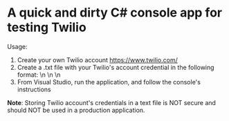 # A quick and dirty C# console app for testing Twilio
Usage: 
1. Create your own Twilio account https://www.twilio.com/
2. Create a .txt file with your Twilio's account credential in the following format:
  <Sid> \n
  <AuthToken> \n
  <Twilio phone number> \n
3. From Visual Studio, run the application, and follow the console's instructions

<strong>Note</strong>: Storing Twilio account's credentials in a text file is NOT secure and should NOT be used in a production application.
